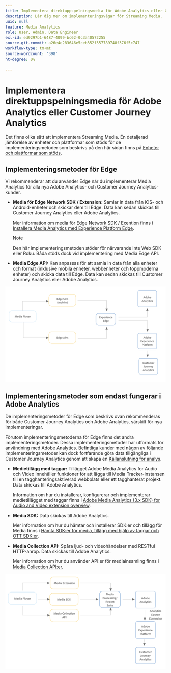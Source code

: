 ```yaml
---
title: Implementera direktuppspelningsmedia för Adobe Analytics eller Customer Journey Analytics
description: Lär dig mer om implementeringsvägar för Streaming Media.
uuid: null
feature: Media Analytics
role: User, Admin, Data Engineer
exl-id: ed9297b1-6487-4099-bc62-0c3a40572255
source-git-commit: a26e4e283646e5ceb352f357789748f376f5c747
workflow-type: tm+mt
source-wordcount: '398'
ht-degree: 0%

---
```


# Implementera direktuppspelningsmedia för Adobe Analytics eller Customer Journey Analytics

Det finns olika sätt att implementera Streaming Media. En detaljerad jämförelse av enheter och plattformar som stöds för de implementeringsmetoder som beskrivs på den här sidan finns på [Enheter och plattformar som stöds](/help/getting-started/supported-devices.md).

## Implementeringsmetoder för Edge

Vi rekommenderar att du använder Edge när du implementerar Media Analytics för alla nya Adobe Analytics- och Customer Journey Analytics-kunder.

* **Media för Edge Network SDK / Extension:** Samlar in data från iOS- och Android-enheter och skickar dem till Edge. Data kan sedan skickas till Customer Journey Analytics eller Adobe Analytics.

  Mer information om media för Edge Network SDK / Exention finns i [Installera Media Analytics med Experience Platform Edge](/help/implementation/edge/implementation-edge.md).

  >[!NOTE]
  >
  >Den här implementeringsmetoden stöder för närvarande inte Web SDK eller Roku. Båda stöds dock vid implementering med Media Edge API.

* **Media Edge API:** Kan anpassas för att samla in data från alla enheter och format (inklusive mobila enheter, webbenheter och toppmoderna enheter) och skicka data till Edge. Data kan sedan skickas till Customer Journey Analytics eller Adobe Analytics.

  <!-- For more information about the Media Edge API, see (link to John's docs when they're ready) -->

![CJA-arbetsflöde](assets/cja-implementation.png)

## Implementeringsmetoder som endast fungerar i Adobe Analytics

De implementeringsmetoder för Edge som beskrivs ovan rekommenderas för både Customer Journey Analytics och Adobe Analytics, särskilt för nya implementeringar.

Förutom implementeringsmetoderna för Edge finns det andra implementeringsmetoder. Dessa implementeringsmetoder har utformats för användning med Adobe Analytics. Befintliga kunder med någon av följande implementeringsmetoder kan dock fortfarande göra data tillgängliga i Customer Journey Analytics genom att skapa en [Källanslutning för analys](https://experienceleague.adobe.com/docs/experience-platform/sources/ui-tutorials/create/adobe-applications/analytics.html).

* **Medietillägg med taggar:** Tillägget Adobe Media Analytics for Audio och Video innehåller funktioner för att lägga till Media Tracker-instansen till en tagghanteringsaktiverad webbplats eller ett tagghanterat projekt. Data skickas till Adobe Analytics.

  Information om hur du installerar, konfigurerar och implementerar medietillägget med taggar finns i [Adobe Media Analytics (3.x SDK) for Audio and Video extension overview](https://experienceleague.adobe.com/docs/experience-platform/tags/extensions/client/media-analytics-3x/overview.html).

* **Media SDK:**  Data skickas till Adobe Analytics.

  Mer information om hur du hämtar och installerar SDK:er och tillägg för Media finns i [Hämta SDK:er för media, tillägg med hjälp av taggar och OTT SDK:er](/help/getting-started/download-sdks.md).

* **Media Collection API:** Spåra ljud- och videohändelser med RESTful HTTP-anrop. Data skickas till Adobe Analytics.

  Mer information om hur du använder API:er för mediainsamling finns i [Media Collection API:er](media-collection-api/mc-api-overview.md).


![Arbetsflöde för analyser](assets/analytics-implementation.png)

<!--
(Not sure if we need the following paragraph and graphic. Paragraph is somewhat redundant with the intro paragraph of this article)
Choose the implementation method depending on the supported platforms. Some players are not supported by the Media SDKs or the Adobe Experience Platform Media Extensions. The Media Collection APIs provide a way to support those players. For information on supported devices, see [Supported devices and platforms](/help/getting-started/supported-devices.md).

![Media Flow](media-sdk/assets/choose-media-flow2.png)
-->
